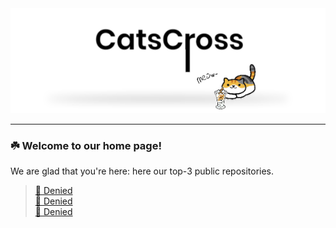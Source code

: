 <img src="https://github.com/catscross/.github/blob/9006a3371ccd20a420082341956406d2de60aa47/images/%D0%9D%D0%BE%D0%B2%D1%8B%D0%B9%20%D0%BF%D1%80%D0%BE%D0%B5%D0%BA%D1%82%2026%20%5B4FC4AE6%5D.png">

-------

### ☘️ Welcome to our home page! 
We are glad that you're here: here our top-3 public repositories.
> [🚫 Denied](https://github.com)<br>
> [🚫 Denied](https://github.com)<br>
> [🚫 Denied](https://github.com)
